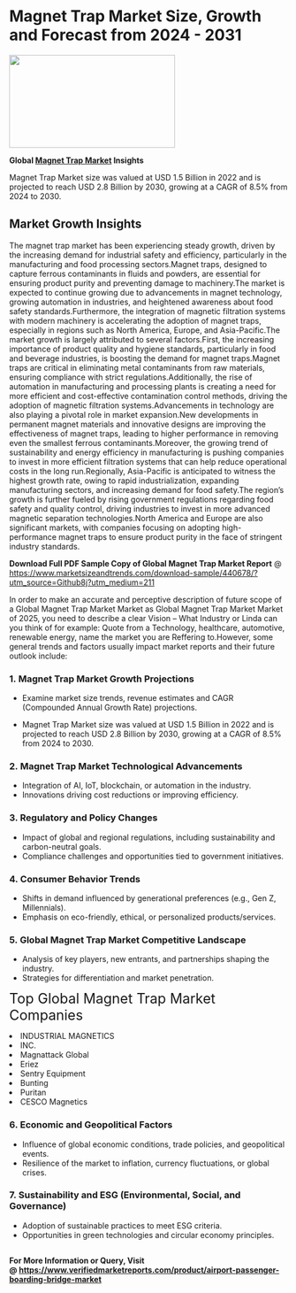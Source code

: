 <H1>Magnet Trap Market Size, Growth and Forecast from 2024 - 2031</H1><img class="aligncenter size-medium wp-image-584254" src="https://thirdeyenews.in/wp-content/uploads/2024/09/Global-Market-Research-300x168.jpeg" alt="" width="300" height="168" /><p><strong>Global&nbsp;<a href="https://www.marketsizeandtrends.com/download-sample/440678/?utm_source=Github8j?utm_medium=211">Magnet Trap Market</a> Insights</strong></p><p>Magnet Trap Market size was valued at USD 1.5 Billion in 2022 and is projected to reach USD 2.8 Billion by 2030, growing at a CAGR of 8.5% from 2024 to 2030.</p><p><h2>Market Growth Insights</h2> The magnet trap market has been experiencing steady growth, driven by the increasing demand for industrial safety and efficiency, particularly in the manufacturing and food processing sectors.Magnet traps, designed to capture ferrous contaminants in fluids and powders, are essential for ensuring product purity and preventing damage to machinery.The market is expected to continue growing due to advancements in magnet technology, growing automation in industries, and heightened awareness about food safety standards.Furthermore, the integration of magnetic filtration systems with modern machinery is accelerating the adoption of magnet traps, especially in regions such as North America, Europe, and Asia-Pacific.The market growth is largely attributed to several factors.First, the increasing importance of product quality and hygiene standards, particularly in food and beverage industries, is boosting the demand for magnet traps.Magnet traps are critical in eliminating metal contaminants from raw materials, ensuring compliance with strict regulations.Additionally, the rise of automation in manufacturing and processing plants is creating a need for more efficient and cost-effective contamination control methods, driving the adoption of magnetic filtration systems.Advancements in technology are also playing a pivotal role in market expansion.New developments in permanent magnet materials and innovative designs are improving the effectiveness of magnet traps, leading to higher performance in removing even the smallest ferrous contaminants.Moreover, the growing trend of sustainability and energy efficiency in manufacturing is pushing companies to invest in more efficient filtration systems that can help reduce operational costs in the long run.Regionally, Asia-Pacific is anticipated to witness the highest growth rate, owing to rapid industrialization, expanding manufacturing sectors, and increasing demand for food safety.The region’s growth is further fueled by rising government regulations regarding food safety and quality control, driving industries to invest in more advanced magnetic separation technologies.North America and Europe are also significant markets, with companies focusing on adopting high-performance magnet traps to ensure product purity in the face of stringent industry standards.<p><span class=""><strong>Download Full PDF Sample Copy of Global Magnet Trap Market Report</strong> @ <a href="https://www.marketsizeandtrends.com/download-sample/440678/?utm_source=Github8j?utm_medium=211" target="_blank">https://www.marketsizeandtrends.com/download-sample/440678/?utm_source=Github8j?utm_medium=211</a></span></p><p>In order to make an accurate and perceptive description of future scope of a Global&nbsp;Magnet Trap Market Market as Global&nbsp;Magnet Trap Market Market of 2025, you need to describe a clear Vision &ndash; What Industry or Linda can you think of for example: Quote from a Technology, healthcare, automotive, renewable energy, name the market you are Reffering to.However, some general trends and factors usually impact market reports and their future outlook include:</p><h3>1.&nbsp;<strong>Magnet Trap Market Growth Projections</strong></h3><ul><li>Examine market size trends, revenue estimates and CAGR (Compounded Annual Growth Rate) projections.</li><li><p>Magnet Trap Market size was valued at USD 1.5 Billion in 2022 and is projected to reach USD 2.8 Billion by 2030, growing at a CAGR of 8.5% from 2024 to 2030.</p></li></ul><h3>2.&nbsp;<strong>Magnet Trap Market Technological Advancements</strong></h3><ul><li>Integration of AI, IoT, blockchain, or automation in the industry.</li><li>Innovations driving cost reductions or improving efficiency.</li></ul><h3>3.&nbsp;<strong>Regulatory and Policy Changes</strong></h3><ul><li>Impact of global and regional regulations, including sustainability and carbon-neutral goals.</li><li>Compliance challenges and opportunities tied to government initiatives.</li></ul><h3>4.&nbsp;<strong>Consumer Behavior Trends</strong></h3><ul><li>Shifts in demand influenced by generational preferences (e.g., Gen Z, Millennials).</li><li>Emphasis on eco-friendly, ethical, or personalized products/services.</li></ul><h3>5.&nbsp;<strong>Global Magnet Trap Market Competitive Landscape</strong></h3><ul><li>Analysis of key players, new entrants, and partnerships shaping the industry.</li><li>Strategies for differentiation and market penetration.</li></ul><p data-pm-slice="1 1 []"><span style="color: inherit; font-family: inherit; font-size: 25px;">Top Global Magnet Trap Market Companies</span></p><div class="" data-test-id=""><p><li>INDUSTRIAL MAGNETICS</li><li> INC.</li><li> Magnattack Global</li><li> Eriez</li><li> Sentry Equipment</li><li> Bunting</li><li> Puritan</li><li> CESCO Magnetics</li></p></div><h3>6.&nbsp;<strong>Economic and Geopolitical Factors</strong></h3><ul><li>Influence of global economic conditions, trade policies, and geopolitical events.</li><li>Resilience of the market to inflation, currency fluctuations, or global crises.</li></ul><h3>7.&nbsp;<strong>Sustainability and ESG (Environmental, Social, and Governance)</strong></h3><ul><li>Adoption of sustainable practices to meet ESG criteria.</li><li>Opportunities in green technologies and circular economy principles.</li></ul><h2><strong style="font-size: 14px;">For More Information or Query, Visit @&nbsp;</strong><a style="background-color: #ffffff; font-size: 14px;" href="https://www.marketsizeandtrends.com/report/magnet-trap-market/" target="_blank">https://www.verifiedmarketreports.com/product/airport-passenger-boarding-bridge-market</a></h2>